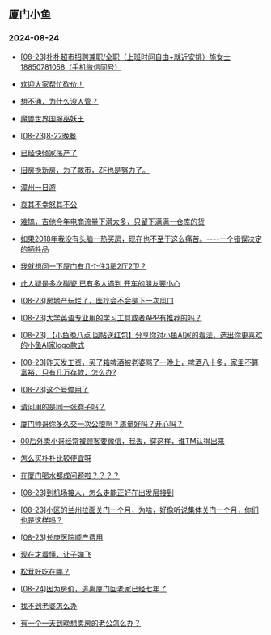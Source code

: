 ## 厦门小鱼 
### 2024-08-24

+ [[08-23]朴朴超市招聘兼职/全职（上班时间自由+就近安排）施女士18850781058（手机微信同号）](http://bbs.xmfish.com/read-htm-tid-18235193.html)

+ [欢迎大家帮忙砍价！](http://bbs.xmfish.com/read-htm-tid-18235105.html)

+ [想不通，为什么没人管？](http://bbs.xmfish.com/read-htm-tid-18235137.html)

+ [魔兽世界国服巫妖王](http://bbs.xmfish.com/read-htm-tid-18235093.html)

+ [[08-23]8-22晚餐](http://bbs.xmfish.com/read-htm-tid-18235138.html)

+ [已经快倾家荡产了](http://bbs.xmfish.com/read-htm-tid-18235125.html)

+ [旧房换新房，为了救市，ZF也是努力了。](http://bbs.xmfish.com/read-htm-tid-18235235.html)

+ [漳州一日游](http://bbs.xmfish.com/read-htm-tid-18235309.html)

+ [哀其不幸怒其不公](http://bbs.xmfish.com/read-htm-tid-18235100.html)

+ [难搞，吉他今年电商流量下滑太多，只留下满满一仓库的货](http://bbs.xmfish.com/read-htm-tid-18235249.html)

+ [如果2018年我没有头脑一热买房，现在也不至于这么痛苦。----一个错误决定的牺牲品](http://bbs.xmfish.com/read-htm-tid-18235337.html)

+ [我就想问一下厦门有几个住3房2厅2卫？](http://bbs.xmfish.com/read-htm-tid-18235304.html)

+ [此人疑是多次碰瓷 已有多人遇到  开车的朋友要小心](http://bbs.xmfish.com/read-htm-tid-18235145.html)

+ [[08-23]房地产玩烂了，医疗会不会是下一次风口](http://bbs.xmfish.com/read-htm-tid-18235237.html)

+ [[08-23]大学英语专业用的学习工具或者APP有推荐的吗？](http://bbs.xmfish.com/read-htm-tid-18235182.html)

+ [[08-23] 【小鱼晚八点 回帖送红包】分享你对小鱼AI家的看法，选出你更喜欢的小鱼AI家logo款式](http://bbs.xmfish.com/read-htm-tid-18235391.html)

+ [[08-23]昨天发工资，买了箱啤酒被老婆骂了一晚上，啤酒八十多，家里不算富裕，只有几万存款，怎么办?](http://bbs.xmfish.com/read-htm-tid-18235464.html)

+ [[08-23]这个号停用了](http://bbs.xmfish.com/read-htm-tid-18235451.html)

+ [请问用的是同一张卷子吗？](http://bbs.xmfish.com/read-htm-tid-18235329.html)

+ [厦门帅哥你多久交一次公粮啊？质量好吗？开心吗？](http://bbs.xmfish.com/read-htm-tid-18235330.html)

+ [00后外卖小哥经常被顾客要微信，我丢，穿这样，谁TM认得出来](http://bbs.xmfish.com/read-htm-tid-18235468.html)

+ [怎么买朴朴比较便宜呀](http://bbs.xmfish.com/read-htm-tid-18235397.html)

+ [在厦门喝水都成问题啦？？？？](http://bbs.xmfish.com/read-htm-tid-18235483.html)

+ [[08-23]到机场接人，怎么走能正好在出发层接到](http://bbs.xmfish.com/read-htm-tid-18235411.html)

+ [[08-23]小区的兰州拉面关门一个月，为啥，好像听说集体关门一个月，你们也是这样吗？](http://bbs.xmfish.com/read-htm-tid-18235509.html)

+ [[08-23]长庚医院顺产费用](http://bbs.xmfish.com/read-htm-tid-18235402.html)

+ [现在才看懂，让子弹飞](http://bbs.xmfish.com/read-htm-tid-18235477.html)

+ [松茸好吃在哪？](http://bbs.xmfish.com/read-htm-tid-18235421.html)

+ [[08-24]因为房价，逃离厦门回老家已经七年了](http://bbs.xmfish.com/read-htm-tid-18235579.html)

+ [找不到老婆怎么办](http://bbs.xmfish.com/read-htm-tid-18235481.html)

+ [有一个一天到晚想卖房的老公怎么办？](http://bbs.xmfish.com/read-htm-tid-18235664.html)

